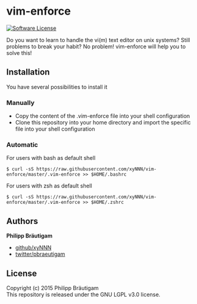 # vim-enforce

[![Software License](https://img.shields.io/badge/license-LGPL%203.0-brightgreen.svg?style=flat-square)](LICENSE)

Do you want to learn to handle the vi(m) text editor on unix systems? Still problems to break your habit?
No problem! vim-enforce will help you to solve this!

## Installation

You have several possibilities to install it

### Manually

* Copy the content of the .vim-enforce file into your shell configuration
* Clone this repository into your home directory and import the specific file into your shell configuration

### Automatic

For users with bash as default shell

    $ curl -sS https://raw.githubusercontent.com/xyNNN/vim-enforce/master/.vim-enforce >> $HOME/.bashrc

For users with zsh as default shell

    $ curl -sS https://raw.githubusercontent.com/xyNNN/vim-enforce/master/.vim-enforce >> $HOME/.zshrc

## Authors

**Philipp Bräutigam**

+ [github/xyNNN](https://github.com/xyNNN)
+ [twitter/pbraeutigam](http://twitter.com/pbraeutigam)

## License
Copyright (c) 2015 Philipp Bräutigam  
This repository is released under the GNU LGPL v3.0 license.
